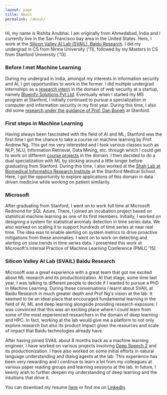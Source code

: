 ```yaml
---
layout: page
title: About
permalink: /about/
---
```


Hi, my name is Rishita Anubhai. I am originally from Ahmedabad, India and I currently live in the San Francisco bay area in the United States. Here, I work at the [Silicon Valley AI Lab (SVAIL), Baidu Research](http://research.baidu.com/silicon-valley-ai-lab/). I did my undergrad in CS from Nirma University ('11), followed by my Masters in CS from Stanford University ('13).

### Before I met Machine Learning

During my undergrad in India, amongst my interests in information security and AI, I got opportunities to work in the former. I did multiple undergrad internships as a [research intern](https://www.linkedin.com/in/rishitaa#experience-320906555) in the domain of web security at a startup, namely [Blueinfy Solutions Pvt Ltd](http://www.blueinfy.com/). Eventually when I started my MS program at Stanford, I initially continued to pursue a specialization in computer and information security in my first year. During this time, I also did some [research under the guidance of Prof. Dan Boneh](http://crypto.stanford.edu/~dabo/pubs/abstracts/ssl-client-bugs.html) at Stanford.

### First steps in Machine Learning

Having always been fascinated with the field of AI and ML, Stanford was the first time I got the chance to take a course on machine learning by Prof. Andrew Ng. This got me very interested and I took various classes such as NLP, NLU, Information Retrieval, Data Mining, etc. through which I could get to work on different [course projects](https://www.linkedin.com/in/rishitaa#background-projects) in the domain. I then decided to do a dual specialization with ML by sticking around a little longer before graduating from Stanford. During this time, I also worked at the [Shah Lab at Biomedical Informatics Research Institute](http://bmir.stanford.edu/research/shahlab.html) at the Stanford Medical School. Here, I got the opportunity to explore applications of this domain in data driven medicine while working on patient similarity.

### Microsoft

After graduating from Stanford, I went on to work full time at Microsoft Redmond for SQL Azure. There, I joined an incubation project based on statistical machine learning as one of its first members. Initially, I worked on designing a system for statistical anomaly detection in time series data. We also worked on scaling it to support hundreds of time series at near real time. The idea was to enable alerting on system metrics to drive proactive mitigations from these anomalies. I went on to work on detecting and alerting on slow trends in time series data. I presented this work at Microsoft's internal Practice of Machine Learning Conference (PMLC '15).

### Silicon Valley AI Lab (SVAIL) Baidu Research

Microsoft was a great experience with a great team that got me excited about ML research and its productionization. At that stage, some time last year, I was talking to different people to decide if I wanted to pursue a PhD in Machine Learning. During these conversations I learnt about SVAIL at Baidu Research in much greater depth and Prof Ng's vision at the lab. It seemed to be an ideal place that encouraged fundamental learning in the field of AI, ML and deep learning alongside providing research exposure. I was convinced that this was an exciting place where I could learn from some of the most experienced researchers in the domain of deep learning and HPC. In fact, working at the lab would give me a platform to not only explore research but also its product impact given the resources and scale of impact that Baidu technologies already have.

After having joined SVAIL about 8 months back as a machine learning engineer, I have worked on various projects involving [Deep Speech 2](http://arxiv.org/abs/1512.02595) and its productionization. I have also worked on some initial efforts in natural language understanding and dialog agents at the lab. This experience has been very rewarding and I continue to learn a lot from my colleagues at various paper reading groups and learning sessions at the lab. In future, I keenly wish to further deepen my understanding of deep learning and the intuitions that drive it.

You can download my resume [here](/rishita-resume-april-2016.pdf) or find me on [LinkedIn](https://www.linkedin.com/in/rishitaa).
